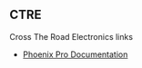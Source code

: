 ## CTRE
Cross The Road Electronics links
- [Phoenix Pro Documentation](https://v6.docs.ctr-electronics.com/en/2023-pro/index.html)
